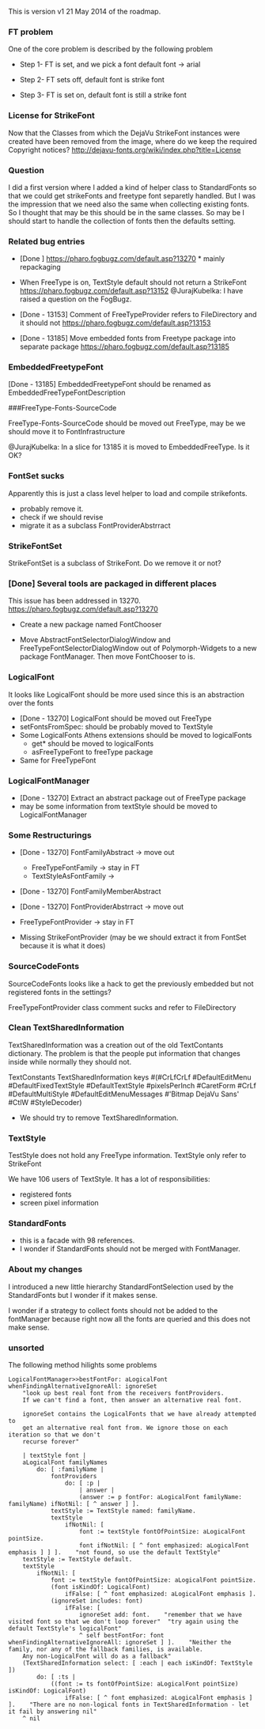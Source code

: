 This is version v1 21 May 2014 of the roadmap.


### FT problem
One of the core problem is described by the following problem

   * Step 1- FT is set, and we pick a font default font -> arial

   * Step 2- FT sets off, default font is strike font

   * Step 3- FT is set on, default font is still a strike font
	
	
### License for StrikeFont	
Now that the Classes from which the DejaVu StrikeFont instances were created have been removed from the image, where do we keep the required Copyright notices?
http://dejavu-fonts.org/wiki/index.php?title=License

### Question
I did a first version where I added a kind of helper class to StandardFonts so that we could get strikeFonts and freetype font separetly handled. But I was the impression that we need also the same when collecting existing fonts.
So I thought that may be this should be in the same classes. So may be I should start to handle the collection of fonts then the defaults setting.

### Related bug entries

  *  [Done ] https://pharo.fogbugz.com/default.asp?13270
  	* mainly repackaging

  * When FreeType is on, TextStyle default should not return a StrikeFont
	https://pharo.fogbugz.com/default.asp?13152
	@JurajKubelka: I have raised a question on the FogBugz.

  * [Done - 13153] Comment of FreeTypeProvider refers to FileDirectory and it should not 
	https://pharo.fogbugz.com/default.asp?13153

  * [Done - 13185] Move embedded fonts from Freetype package into separate package
	https://pharo.fogbugz.com/default.asp?13185


### EmbeddedFreetypeFont

 [Done - 13185] EmbeddedFreetypeFont should be renamed as EmbeddedFreeTypeFontDescription

###FreeType-Fonts-SourceCode

FreeType-Fonts-SourceCode should be moved out FreeType,	may be we should move it to FontInfrastructure

@JurajKubelka: In a slice for 13185 it is moved to EmbeddedFreeType. Is it OK?

### FontSet sucks

Apparently this is just a class level helper to load and compile strikefonts.

  * probably remove it. 
  * check if we should revise
  * migrate it as a subclass FontProviderAbstrract
	

### StrikeFontSet 

StrikeFontSet is a subclass of StrikeFont. Do we remove it or not?
		

### [Done] Several tools are packaged in different places 		
This issue has been addressed in 13270. https://pharo.fogbugz.com/default.asp?13270
	
  * Create a new package named FontChooser
	
  * Move AbstractFontSelectorDialogWindow and FreeTypeFontSelectorDialogWindow out of Polymorph-Widgets to a new package FontManager. Then move FontChooser to is.
	

### LogicalFont

It looks like LogicalFont should be more used since this is an abstraction over the fonts

  * [Done - 13270] LogicalFont should be moved out FreeType 			
  * setFontsFromSpec: should be probably moved to TextStyle
  * Some LogicalFonts Athens extensions should be moved to logicalFonts 
    * get* should be moved to logicalFonts
    * asFreeTypeFont to freeType package
  * Same for FreeTypeFont
	
	
### LogicalFontManager
  * [Done - 13270] Extract an abstract package out of FreeType package
  * may be some information from textStyle should be moved to LogicalFontManager        	


### Some Restructurings

  * [Done - 13270] FontFamilyAbstract    -> move out      
    *	FreeTypeFontFamily -> stay in FT
    *	TextStyleAsFontFamily ->
	
  * [Done - 13270] FontFamilyMemberAbstract                
  * [Done - 13270] FontProviderAbstrract -> move out       
  * FreeTypeFontProvider -> stay in FT
  * Missing StrikeFontProvider (may be we should extract it from FontSet because it is what it does)
			

	
### SourceCodeFonts 

SourceCodeFonts	looks like a hack to get the previously embedded but not registered fonts in the settings?
	
FreeTypeFontProvider class comment sucks and refer to FileDirectory
	
	
### Clean TextSharedInformation

TextSharedInformation was a creation out of the old TextContants dictionary.
The problem is that the people put information that changes inside while normally they should not.
	
TextConstants TextSharedInformation keys 
	#(#CrLfCrLf #DefaultEditMenu #DefaultFixedTextStyle #DefaultTextStyle #pixelsPerInch #CaretForm #CrLf #DefaultMultiStyle #DefaultEditMenuMessages #'Bitmap DejaVu Sans' #CtlW #StyleDecoder)	

  * We should try to remove TextSharedInformation.
	
	
### TextStyle	
TestStyle does not hold any FreeType information. TextStyle only refer to StrikeFont
	
We have 106 users of TextStyle. It has a lot of responsibilities:
  * registered fonts
  * screen pixel information
	


### StandardFonts

  * this is a facade with 98 references.
  * I wonder if StandardFonts should not be merged with FontManager.
  
### About my changes
I introduced a new little hierarchy StandardFontSelection used by the StandardFonts but I wonder if it makes sense.
  
I wonder if a strategy to collect fonts should not be added to the fontManager because right now all the fonts are queried and this does not make sense.

### unsorted

The following method hilights some problems

```
LogicalFontManager>>bestFontFor: aLogicalFont whenFindingAlternativeIgnoreAll: ignoreSet
	"look up best real font from the receivers fontProviders.
	If we can't find a font, then answer an alternative real font.
	
	ignoreSet contains the LogicalFonts that we have already attempted to
	get an alternative real font from. We ignore those on each iteration so that we don't 
	recurse forever"

	| textStyle font |
	aLogicalFont familyNames
		do: [ :familyName | 
			fontProviders
				do: [ :p | 
					| answer |
					(answer := p fontFor: aLogicalFont familyName: familyName) ifNotNil: [ ^ answer ] ].
			textStyle := TextStyle named: familyName.
			textStyle
				ifNotNil: [ 
					font := textStyle fontOfPointSize: aLogicalFont pointSize.
					font ifNotNil: [ ^ font emphasized: aLogicalFont emphasis ] ] ].	"not found, so use the default TextStyle"
	textStyle := TextStyle default.
	textStyle
		ifNotNil: [ 
			font := textStyle fontOfPointSize: aLogicalFont pointSize.
			(font isKindOf: LogicalFont)
				ifFalse: [ ^ font emphasized: aLogicalFont emphasis ].
			(ignoreSet includes: font)
				ifFalse: [ 
					ignoreSet add: font.	"remember that we have visited font so that we don't loop forever"	"try again using the default TextStyle's logicalFont"
					^ self bestFontFor: font whenFindingAlternativeIgnoreAll: ignoreSet ] ].	"Neither the family, nor any of the fallback families, is available. 
	Any non-LogicalFont will do as a fallback"
	(TextSharedInformation select: [ :each | each isKindOf: TextStyle ])
		do: [ :ts | 
			((font := ts fontOfPointSize: aLogicalFont pointSize) isKindOf: LogicalFont)
				ifFalse: [ ^ font emphasized: aLogicalFont emphasis ] ].	"There are no non-logical fonts in TextSharedInformation - let it fail by answering nil"
	^ nil

```







